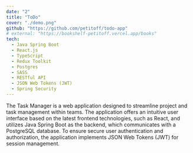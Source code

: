 ```yaml
---
date: "2"
title: "ToDo"
cover: "./demo.png"
github: "https://github.com/petitoff/todo-app"
# external: "https://bookshelf-petitoff.vercel.app/books"
tech:
  - Java Spring Boot
  - React.js
  - TypeScript
  - Redux Toolkit
  - Postgres
  - SASS
  - RESTful API
  - JSON Web Tokens (JWT)
  - Spring Security
---
```


The Task Manager is a web application designed to streamline project and task management within teams. The application offers an intuitive user interface based on the latest frontend technologies, such as React, and utilizes Java Spring Boot as the backend, which communicates with a PostgreSQL database. To ensure secure user authentication and authorization, the application implements JSON Web Tokens (JWT) for session management.

